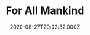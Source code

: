 ---
title: "For All Mankind"
year: 2019
date: 2020-08-27T20:02:32.000Z
permalink: /almanac/tv/2020-08-27-for-all-mankind/index.html
season: 1
rating: 3
tmdbid: 87917
---